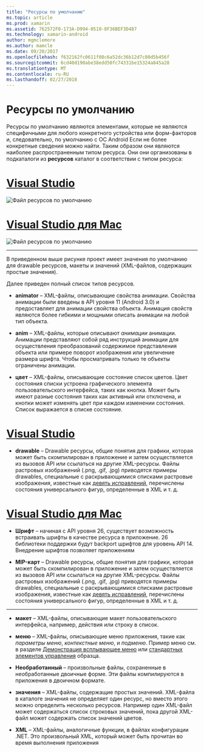 ```yaml
---
title: "Ресурсы по умолчанию"
ms.topic: article
ms.prod: xamarin
ms.assetid: 762572F0-173A-D994-0510-8F36BEF3D487
ms.technology: xamarin-android
author: mgmclemore
ms.author: mamcle
ms.date: 09/20/2017
ms.openlocfilehash: f632162fc0611f08c6a52dc36b12d7c80d5b456f
ms.sourcegitcommit: 6cd40d190abe38edd50fc74331be15324a845a28
ms.translationtype: MT
ms.contentlocale: ru-RU
ms.lasthandoff: 02/27/2018
---
```

# <a name="default-resources"></a>Ресурсы по умолчанию

Ресурсы по умолчанию являются элементами, которые не являются специфичными для любого конкретного устройства или форм-факторов и, следовательно, по умолчанию с ОС Android Если не более конкретные сведения можно найти. Таким образом они являются наиболее распространенным типом ресурса. Они они организованы в подкаталоги из **ресурсов** каталог в соответствии с типом ресурса:

# <a name="visual-studiotabvswin"></a>[Visual Studio](#tab/vswin)

![Файл ресурсов по умолчанию](default-resources-images/01-resource-files-vs.png)
 
# <a name="visual-studio-for-mactabvsmac"></a>[Visual Studio для Mac](#tab/vsmac)

![Файл ресурсов по умолчанию](default-resources-images/01-resource-files-xs.png)
 
-----

В приведенном выше рисунке проект имеет значения по умолчанию для drawable ресурсов, макеты и значений (XML-файлов, содержащих простые значения).

Далее приведен полный список типов ресурсов.

-  **animator** &ndash; XML-файлы, описывающие свойства анимации.
   Свойства анимации были введены в API уровня 11 (Android 3.0) и предоставляет для анимации свойства объекта. Анимация свойств являются более гибкими и мощными описать анимации на любой тип объекта.

-  **anim** &ndash; XML-файлы, которые описывают *анимации* анимации. Анимации представляют собой ряд инструкций анимации для осуществления преобразований содержимое представления объекта или примере поворот изображения или увеличение размера шрифта. Чтобы просматривать только те объекты ограничены анимации.

-  **цвет** &ndash; XML-файлы, описывающие состояние список цветов. Цвет состояния списки устроена графического элемента пользовательского интерфейса, таких как кнопка.
   Может быть имеют разные состояния таких как активный или отключена, и кнопки может изменять цвет при каждом изменении состояния. Список выражается в списке состояние.

# <a name="visual-studiotabvswin"></a>[Visual Studio](#tab/vswin)

-  **drawable** &ndash; Drawable ресурсы, общие понятия для графики, которая может быть скомпилирован в приложение и затем осуществляется из вызовов API или ссылаться на другие XML-ресурсы.
   Файлы растровых изображений (.png, .gif, .jpg) приводятся примеры drawables, специальные с раскрывающимися списками растровые изображения, известные как [девять исправлений](https://developer.android.com/guide/topics/graphics/2d-graphics.html#nine-patch), перечислены состояния универсального фигур, определенные в XML и т. д.
 
# <a name="visual-studio-for-mactabvsmac"></a>[Visual Studio для Mac](#tab/vsmac)

-  **Шрифт** &ndash; начиная с API уровня 26, существует возможность встраивать шрифты в качестве ресурса в приложение. 26 библиотеки поддержки будут backport шрифтов для уровень API 14. Внедрение шрифтов позволяет приложениям 

-  **MIP-карт** &ndash; Drawable ресурсы, общие понятия для графики, которая может быть скомпилирован в приложение и затем осуществляется из вызовов API или ссылаться на другие XML-ресурсы.
   Файлы растровых изображений (.png, .gif, .jpg) приводятся примеры drawables, специальные с раскрывающимися списками растровые изображения, известные как [девять исправлений](https://developer.android.com/guide/topics/graphics/2d-graphics.html#nine-patch), перечислены состояния универсального фигур, определенные в XML и т. д.

-----

-  **макет** &ndash; XML-файлы, описывающие макет пользовательского интерфейса, например, действия или строку в список.

-  **меню** &ndash; XML-файлы, описывающие меню приложения, такие как *параметры меню*, *контекстные меню*, и *подменю*. Пример меню см. в разделе [Демонстрация всплывающее меню](https://developer.xamarin.com/samples/monodroid/PopupMenuDemo/) или [стандартных элементов управления](https://developer.xamarin.com/samples/mobile/StandardControls/) образца.

-  **Необработанный** &ndash; произвольные файлы, сохраненные в необработанные двоичные форме. Эти файлы компилируются в приложения в двоичном формате.

-  **значения** &ndash; XML-файлы, содержащие простых значений. XML-файла в каталоге значения не определяет один ресурс, но вместо этого можно определить несколько ресурсов. Например один XML-файл может содержаться список строковых значений, пока другой XML-файл может содержать список значений цветов.

-  **XML** &ndash; XML-файлы, аналогичные функции, в файлах конфигурации .NET. Это произвольный XML, который может быть прочитан во время выполнения приложения
